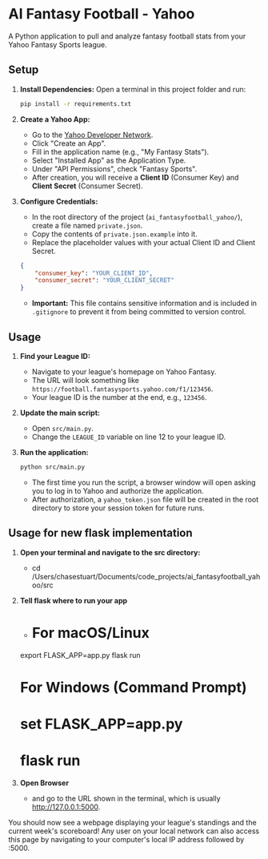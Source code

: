 # AI Fantasy Football - Yahoo

A Python application to pull and analyze fantasy football stats from your Yahoo Fantasy Sports league.

## Setup

1.  **Install Dependencies:**
    Open a terminal in this project folder and run:
    ```bash
    pip install -r requirements.txt
    ```

2.  **Create a Yahoo App:**
    *   Go to the [Yahoo Developer Network](https://developer.yahoo.com/apps/create/).
    *   Click "Create an App".
    *   Fill in the application name (e.g., "My Fantasy Stats").
    *   Select "Installed App" as the Application Type.
    *   Under "API Permissions", check "Fantasy Sports".
    *   After creation, you will receive a **Client ID** (Consumer Key) and **Client Secret** (Consumer Secret).

3.  **Configure Credentials:**
    *   In the root directory of the project (`ai_fantasyfootball_yahoo/`), create a file named `private.json`.
    *   Copy the contents of `private.json.example` into it.
    *   Replace the placeholder values with your actual Client ID and Client Secret.
      ```json
      {
          "consumer_key": "YOUR_CLIENT_ID",
          "consumer_secret": "YOUR_CLIENT_SECRET"
      }
      ```
    *   **Important:** This file contains sensitive information and is included in `.gitignore` to prevent it from being committed to version control.

## Usage

1.  **Find your League ID:**
    *   Navigate to your league's homepage on Yahoo Fantasy.
    *   The URL will look something like `https://football.fantasysports.yahoo.com/f1/123456`.
    *   Your league ID is the number at the end, e.g., `123456`.

2.  **Update the main script:**
    *   Open `src/main.py`.
    *   Change the `LEAGUE_ID` variable on line 12 to your league ID.

3.  **Run the application:**
    ```bash
    python src/main.py
    ```
    *   The first time you run the script, a browser window will open asking you to log in to Yahoo and authorize the application.
    *   After authorization, a `yahoo_token.json` file will be created in the root directory to store your session token for future runs.

## Usage for new flask implementation
1. **Open your terminal and navigate to the src directory:**
    * cd /Users/chasestuart/Documents/code_projects/ai_fantasyfootball_yahoo/src

2. **Tell flask where to run your app**
    * # For macOS/Linux
    export FLASK_APP=app.py
    flask run
    # For Windows (Command Prompt)
    # set FLASK_APP=app.py
    # flask run

3. **Open Browser**
    * and go to the URL shown in the terminal, which is usually http://127.0.0.1:5000.

You should now see a webpage displaying your league's standings and the current week's scoreboard! Any user on your local network can also access this page by navigating to your computer's local IP address followed by :5000.